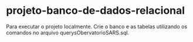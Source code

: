 # projeto-banco-de-dados-relacional

Para executar o projeto localmente. Crie o banco e as tabelas utilizando os comandos no arquivo querysObervatorioSARS.sql.
